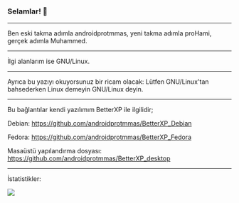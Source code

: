 ### Selamlar! 👋
____________________________________________________________________________________________________________________________________________________________________
Ben eski takma adımla androidprotmmas, yeni takma adımla proHami, gerçek adımla Muhammed.
____________________________________________________________________________________________________________________________________________________________________
İlgi alanlarım ise GNU/Linux.
____________________________________________________________________________________________________________________________________________________________________
Ayrıca bu yazıyı okuyorsunuz bir ricam olacak: Lütfen GNU/Linux'tan bahsederken Linux demeyin GNU/Linux deyin.
____________________________________________________________________________________________________________________________________________________________________
Bu bağlantılar kendi yazılımım BetterXP ile ilgilidir;

Debian:
       https://github.com/androidprotmmas/BetterXP_Debian
       
Fedora:
       https://github.com/androidprotmmas/BetterXP_Fedora
       
Masaüstü yapılandırma dosyası:
       https://github.com/androidprotmmas/BetterXP_desktop
____________________________________________________________________________________________________________________________________________________________________ 
İstatistikler:

<img src="https://github-readme-stats.vercel.app/api?username=androidprotmmas&&show_icons=true&title_color=ffffff&icon_color=bb2acf&text_color=daf7dc&bg_color=151515">
